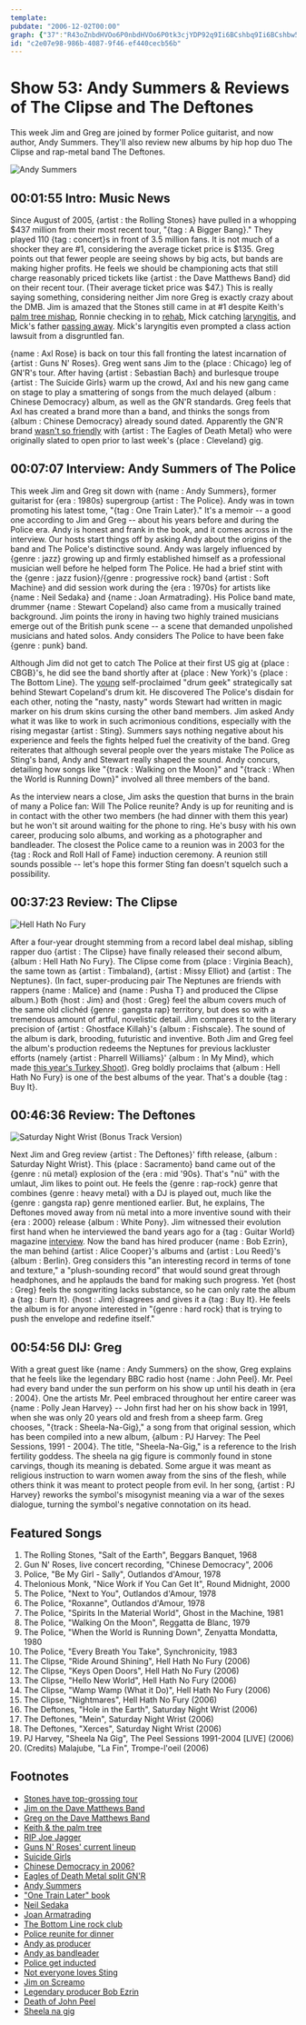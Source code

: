 ```yaml
---
template: 
pubdate: "2006-12-02T00:00"
graph: {"37":"R43oZnbdHVOo6P0nbdHVOo6P0tk3cjYDP92q9Ii6BCshbq9Ii6BCshbw5U9pBCshbYDP92BCshbchHnYBCshbFJDlgBCshbMOJ5zFJDlgMOJ5zMOJ5zchHnYw2NyAw5U9p","BV":"kHIBCwwo3uuTnXCwwo3ujVH9Kwwo3u77MqVwwo3uBKUAvwwo3ued90Mwwo3u4LWYOwwo3uwwo3uxn1atoVoGcwwo3uSCmHjwwo3uBNAjIwwo3uJSYXakHIBCBLsPGkHIBCkHIBCoVoGcZlVHMkHIBCBBeOikHIBCSCmHjkHIBCBNAjIkHIBCadrSbkHIBCP1GC5ZlVHM","1QB":"DjOVTE40AH6sasEE40AHE40AHarlIiE40AHnaQFEE40AHZIGC5k73w4naQFEN72NfnaQFEBIrk8naQFE97qipX6cfd97qipBHm1G","25O":"JqSBBprFndJqSBBO9pTu9pighJqSBBXUpxrdE2prDjOVTXUpxr72iDaX6cfdBG87iK1Zg4BG87ikNm9NBG87iBIpoyBHm1GgMit697qipX6cfd","2JK":"BCSrMwwo3uBECo8uWxeUBBHUmuWxeUquwqYuWxeU"}
id: "c2e07e98-986b-4087-9f46-ef440cecb56b"
---
```






# Show 53: Andy Summers & Reviews of The Clipse and The Deftones

This week Jim and Greg are joined by former Police guitarist, and now author, Andy Summers. They'll also review new albums by hip hop duo The Clipse and rap-metal band The Deftones.

![Andy Summers](https://static.soundopinions.org/images/2006/andysummers.jpg)



## 00:01:55 Intro: Music News

Since August of 2005, {artist : the Rolling Stones} have pulled in a whopping $437 million from their most recent tour, "{tag : A Bigger Bang}." They played 110 {tag : concert}s in front of 3.5 million fans. It is not much of a shocker they are #1, considering the average ticket price is $135. Greg points out that fewer people are seeing shows by big acts, but bands are making higher profits. He feels we should be championing acts that still charge reasonably priced tickets like {artist : the Dave Matthews Band} did on their recent tour. (Their average ticket price was $47.) This is really saying something, considering neither Jim nore Greg is exactly crazy about the DMB. Jim is amazed that the Stones still came in at #1 despite Keith's [palm tree mishap](http://usatoday30.usatoday.com/life/people/2006-04-29-keithrichards_x.htm), Ronnie checking in to [rehab](http://news.bbc.co.uk/2/hi/5086062.stm), Mick catching [laryngitis](http://www.thinkspain.com/news-spain/11657), and Mick's father [passing away](http://www.foxnews.com/story/2006/11/13/mick-jagger-father-dies-pneumonia-at-3/). Mick's laryngitis even prompted a class action lawsuit from a disgruntled fan.

{name : Axl Rose} is back on tour this fall fronting the latest incarnation of {artist : Guns N' Roses}. Greg went sans Jim to the {place : Chicago} leg of GN'R's tour. After having {artist : Sebastian Bach} and burlesque troupe {artist : The Suicide Girls} warm up the crowd, Axl and his new gang came on stage to play a smattering of songs from the much delayed {album : Chinese Democracy} album, as well as the GN'R standards. Greg feels that Axl has created a brand more than a band, and thinks the songs from {album : Chinese Democracy} already sound dated. Apparently the GN'R brand [wasn't so friendly](http://www.billboard.com/articles/news/56571/eagles-of-death-metal-split-gnr-tour-after-one-show) with {artist : The Eagles of Death Metal} who were originally slated to open prior to last week's {place : Cleveland} gig.



## 00:07:07 Interview: Andy Summers of The Police

This week Jim and Greg sit down with {name : Andy Summers}, former guitarist for {era : 1980s} supergroup {artist : The Police}. Andy was in town promoting his latest tome, "{tag : One Train Later}." It's a memoir -- a good one according to Jim and Greg -- about his years before and during the Police era. Andy is honest and frank in the book, and it comes across in the interview. Our hosts start things off by asking Andy about the origins of the band and The Police's distinctive sound. Andy was largely influenced by {genre : jazz} growing up and firmly established himself as a professional musician well before he helped form The Police. He had a brief stint with the {genre : jazz fusion}/{genre : progressive rock} band {artist : Soft Machine} and did session work during the {era : 1970s} for artists like {name : Neil Sedaka} and {name : Joan Armatrading}. His Police band mate, drummer {name : Stewart Copeland} also came from a musically trained background. Jim points the irony in having two highly trained musicians emerge out of the British punk scene -- a scene that demanded unpolished musicians and hated solos. Andy considers The Police to have been fake {genre : punk} band.

Although Jim did not get to catch The Police at their first US gig at {place : CBGB}'s, he did see the band shortly after at {place : New York}'s {place : The Bottom Line}. The [young](http://www.furious.com/perfect/lesterbangs.html) self-proclaimed "drum geek" strategically sat behind Stewart Copeland's drum kit. He discovered The Police's disdain for each other, noting the "nasty, nasty" words Stewart had written in magic marker on his drum skins cursing the other band members. Jim asked Andy what it was like to work in such acrimonious conditions, especially with the rising megastar {artist : Sting}. Summers says nothing negative about his experience and feels the fights helped fuel the creativity of the band. Greg reiterates that although several people over the years mistake The Police as Sting's band, Andy and Stewart really shaped the sound. Andy concurs, detailing how songs like "{track : Walking on the Moon}" and "{track : When the World is Running Down}" involved all three members of the band.

As the interview nears a close, Jim asks the question that burns in the brain of many a Police fan: Will The Police reunite? Andy is up for reuniting and is in contact with the other two members (he had dinner with them this year) but he won't sit around waiting for the phone to ring. He's busy with his own career, producing solo albums, and working as a photographer and bandleader. The closest the Police came to a reunion was in 2003 for the {tag : Rock and Roll Hall of Fame} induction ceremony. A reunion still sounds possible -- let's hope this former Sting fan doesn't squelch such a possibility.



## 00:37:23 Review: The Clipse

![Hell Hath No Fury](https://static.soundopinions.org/assets/53/1QB0.jpg)

After a four-year drought stemming from a record label deal mishap, sibling rapper duo {artist : The Clipse} have finally released their second album, {album : Hell Hath No Fury}. The Clipse come from {place : Virginia Beach}, the same town as {artist : Timbaland}, {artist : Missy Elliot} and {artist : The Neptunes}. (In fact, super-producing pair The Neptunes are friends with rappers {name : Malice} and {name : Pusha T} and produced the Clipse album.) Both {host : Jim} and {host : Greg} feel the album covers much of the same old clichéd {genre : gangsta rap} territory, but does so with a tremendous amount of artful, novelistic detail. Jim compares it to the literary precision of {artist : Ghostface Killah}'s {album : Fishscale}. The sound of the album is dark, brooding, futuristic and inventive. Both Jim and Greg feel the album's production redeems the Neptunes for previous lackluster efforts (namely {artist : Pharrell Williams}' {album : In My Mind}, which made [this year's Turkey Shoot](/show/52/)). Greg boldly proclaims that {album : Hell Hath No Fury} is one of the best albums of the year. That's a double {tag : Buy It}.



## 00:46:36 Review: The Deftones

![Saturday Night Wrist (Bonus Track Version)](https://static.soundopinions.org/assets/53/25O0.jpg)

Next Jim and Greg review {artist : The Deftones}' fifth release, {album : Saturday Night Wrist}. This {place : Sacramento} band came out of the {genre : nü metal} explosion of the {era : mid '90s}. That's "nü" with the umlaut, Jim likes to point out. He feels the {genre : rap-rock} genre that combines {genre : heavy metal} with a DJ is played out, much like the {genre : gangsta rap} genre mentioned earlier. But, he explains, The Deftones moved away from nü metal into a more inventive sound with their {era : 2000} release {album : White Pony}. Jim witnessed their evolution first hand when he interviewed the band years ago for a {tag : Guitar World} magazine [interview](http://www.jimdero.com/OtherWritings/OtherScreamoGW.htm). Now the band has hired producer {name : Bob Ezrin}, the man behind {artist : Alice Cooper}'s albums and {artist : Lou Reed}'s {album : Berlin}. Greg considers this "an interesting record in terms of tone and texture," a "plush-sounding record" that would sound great through headphones, and he applauds the band for making such progress. Yet {host : Greg} feels the songwriting lacks substance, so he can only rate the album a {tag : Burn It}. {host : Jim} disagrees and gives it a {tag : Buy It}. He feels the album is for anyone interested in "{genre : hard rock} that is trying to push the envelope and redefine itself."



## 00:54:56 DIJ: Greg

With a great guest like {name : Andy Summers} on the show, Greg explains that he feels like the legendary BBC radio host {name : John Peel}. Mr. Peel had every band under the sun perform on his show up until his death in {era : 2004}. One the artists Mr. Peel embraced throughout her entire career was {name : Polly Jean Harvey} -- John first had her on his show back in 1991, when she was only 20 years old and fresh from a sheep farm. Greg chooses, "{track : Sheela-Na-Gig}," a song from that original session, which has been compiled into a new album, {album : PJ Harvey: The Peel Sessions, 1991 - 2004}. The title, "Sheela-Na-Gig," is a reference to the Irish fertility goddess. The sheela na gig figure is commonly found in stone carvings, though its meaning is debated. Some argue it was meant as religious instruction to warn women away from the sins of the flesh, while others think it was meant to protect people from evil. In her song, {artist : PJ Harvey} reworks the symbol's misogynist meaning via a war of the sexes dialogue, turning the symbol's negative connotation on its head.



## Featured Songs

1. The Rolling Stones, "Salt of the Earth", Beggars Banquet, 1968
2. Gun N' Roses, live concert recording, "Chinese Democracy", 2006
3. Police, "Be My Girl - Sally", Outlandos d'Amour, 1978
4. Thelonious Monk, "Nice Work if You Can Get It", Round Midnight, 2000
5. The Police, "Next to You", Outlandos d'Amour, 1978
6. The Police, "Roxanne", Outlandos d'Amour, 1978
7. The Police, "Spirits In the Material World", Ghost in the Machine, 1981
8. The Police, "Walking On the Moon", Reggatta de Blanc, 1979
9. The Police, "When the World is Running Down", Zenyatta Mondatta, 1980
10. The Police, "Every Breath You Take", Synchronicity, 1983
11. The Clipse, "Ride Around Shining", Hell Hath No Fury (2006)
12. The Clipse, "Keys Open Doors", Hell Hath No Fury (2006)
13. The Clipse, "Hello New World", Hell Hath No Fury (2006)
14. The Clipse, "Wamp Wamp (What it Do)", Hell Hath No Fury (2006)
15. The Clipse, "Nightmares", Hell Hath No Fury (2006)
16. The Deftones, "Hole in the Earth", Saturday Night Wrist (2006)
17. The Deftones, "Mein", Saturday Night Wrist (2006)
18. The Deftones, "Xerces", Saturday Night Wrist (2006)
19. PJ Harvey, "Sheela Na Gig", The Peel Sessions 1991-2004 [LIVE] (2006)
20. (Credits) Malajube, "La Fin", Trompe-l'oeil (2006)



## Footnotes

- [Stones have top-grossing tour](http://www.billboard.com/articles/news/56449/stones-bigger-bang-is-top-grossing-tour-of-2006)
- [Jim on the Dave Matthews Band](http://www.jimdero.com/News2001/NewsJuly8Matthews.htm)
- [Greg on the Dave Matthews Band](http://www.readthehook.com/stories/2002/07/25/dmbeatAtLast.html)
- [Keith & the palm tree](http://usatoday30.usatoday.com/life/people/2006-04-29-keithrichards_x.htm)
- [RIP Joe Jagger](http://www.foxnews.com/story/2006/11/13/mick-jagger-father-dies-pneumonia-at-3/)
- [Guns N' Roses' current lineup](http://en.wikipedia.org/wiki/Guns_N'_Roses#Current_members)
- [Suicide Girls](http://suicidegirlspress.com/)
- [Chinese Democracy in 2006?](http://www.mtv.com/news/articles/1546813/20061129/guns_n_roses.jhtml#/news/articles/1546813/20061129/guns_n_roses.jhtml)
- [Eagles of Death Metal split GN'R](http://www.billboard.com/articles/news/56571/eagles-of-death-metal-split-gnr-tour-after-one-show)
- [Andy Summers](http://andysummers.com/)
- ["One Train Later" book](http://andysummers.com/writing/books/one-train-later/)
- [Neil Sedaka](http://www.allmusic.com/artist/neil-sedaka-mn0000330575)
- [Joan Armatrading](http://www.allmusic.com/artist/joan-armatrading-mn0000133969)
- [The Bottom Line rock club](http://www.gothamjazz.com/venues/Bottom+Line/)
- [Police reunite for dinner](http://www.contactmusic.com/news-article/the-police-reunite-over-dinner-at-sundance_26_01_2006)
- [Andy as producer](http://www.connollyco.com/discography/andy_summers/)
- [Andy as bandleader](http://www.imdb.com/title/tt0131667/fullcredits)
- [Police get inducted](http://rockhall.com/inductees/the-police/transcript/the-police-accept-induction/)
- [Not everyone loves Sting](http://theletterd.blogspot.com/2005/11/i-want-to-fight-sting.html)
- [Jim on Screamo](http://www.jimdero.com/OtherWritings/OtherScreamoGW.htm)
- [Legendary producer Bob Ezrin](http://www.theplugg.com/2006/11/12/bob-ezrin-legendary-music-producer/)
- [Death of John Peel](http://news.bbc.co.uk/2/hi/entertainment/3955289.stm)
- [Sheela na gig](http://en.wikipedia.org/wiki/Sheela_na_gig)